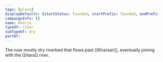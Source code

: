 ```yaml
---
tags: [place]
displayDefaults: {startStatus: founded, startPrefix: founded, endPrefix: destroyed, endStatus: destroyed}
campaignInfo: []
name: Kharja
typeOf: river
subTypeOf: dry
partOf:
---
```


The now mostly dry riverbed that flows past [[Kharsan]], eventually joining with the [[Hara]] river. 

